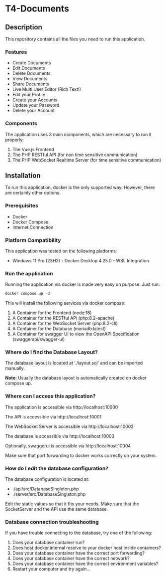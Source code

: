 # T4-Documents
## Description
This repository contains all the files you need to run this application.
### Features
- Create Documents
- Edit Documents
- Delete Documents
- View Documents
- Share Documents
- Live Multi User Editor (Rich Text!)
- Edit your Profile
- Create your Accounts
- Update your Password
- Delete your Account

### Components
The application uses 3 main components, which are necessary to run it properly:
1. The Vue.js Frontend
2. The PHP RESTful API (for non time sensitive communication)
3. The PHP WebSocket Realtime Server (for time sensitive communication)

## Installation
To run this application, docker is the only supported way. However, there are certainly other options.
### Prerequisites
- Docker
- Docker Compose
- Internet Connection

### Platform Compatibility
This application was tested on the following platforms:
- Windows 11 Pro (23H2) - Docker Desktop 4.25.0 - WSL Integration
### Run the application
Running the application via docker is made very easy on purpose. Just run:
```powershell
docker compose up -d
```
This will install the following services via docker compose:
1. A Container for the Frontend (node:18)
2. A Container for the RESTful API (php:8.2-apache)
3. A Container for the WebSocket Server (php:8.2-cli)
4. A Container for the Database (mariadb:latest)
5. A Container for swagger UI to view the OpenAPI Specification (swaggerapi/swagger-ui)

### Where do I find the Database Layout?
The database layout is located at './layout.sql' and can be imported manually.

**Note:** Usually the database layout is automatically created on docker compose up.

### Where can I access this application?
The application is accessible via http://localhost:10000

The API is accessible via http://localhost:10001

The WebSocket Server is accessible via http://localhost:10002

The database is accessible via http://localhost:10003

Optionally, swaggerui is accessible via http://localhost:10004

Make sure that port forwarding to docker works correctly on your system.

### How do I edit the database configuration?
The database configuration is located at:
- ./api/src/DatabaseSingleton.php
- ./server/src/DatabaseSingleton.php

Edit the static values so that it fits your needs. Make sure that the SocketServer and the API use the same database.

### Database connection troubleshooting
If you have trouble connecting to the database, try one of the following:
1. Does your database container run?
2. Does host.docker.internal resolve to your docker host inside containers?
3. Does your database container have the correct port forwarding?
4. Does your database container have the correct network?
5. Does your database container have the correct environment variables?
6. Restart your computer and try again...